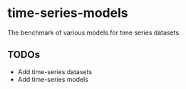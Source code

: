 # time-series-models
The benchmark of various models for time series datasets



## TODOs
- Add time-series datasets
- Add time-series models